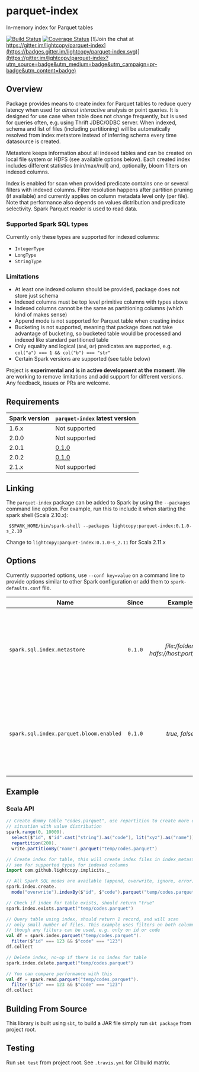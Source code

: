 # parquet-index
In-memory index for Parquet tables

[![Build Status](https://travis-ci.org/lightcopy/parquet-index.svg?branch=master)](https://travis-ci.org/lightcopy/parquet-index)
[![Coverage Status](https://coveralls.io/repos/github/lightcopy/parquet-index/badge.svg?branch=master)](https://coveralls.io/github/lightcopy/parquet-index?branch=master)
[![Join the chat at https://gitter.im/lightcopy/parquet-index](https://badges.gitter.im/lightcopy/parquet-index.svg)](https://gitter.im/lightcopy/parquet-index?utm_source=badge&utm_medium=badge&utm_campaign=pr-badge&utm_content=badge)

## Overview
Package provides means to create index for Parquet tables to reduce query latency when used for
_almost interactive_ analysis or point queries. It is designed for use case when table does not
change frequently, but is used for queries often, e.g. using Thrift JDBC/ODBC server. When indexed,
schema and list of files (including partitioning) will be automatically resolved from index
metastore instead of inferring schema every time datasource is created.

Metastore keeps information about all indexed tables and can be created on local file system or HDFS
(see available options below). Each created index includes different statistics (min/max/null) and,
optionally, bloom filters on indexed columns.

Index is enabled for scan when provided predicate contains one or several filters with indexed
columns. Filter resolution happens after partition pruning (if available) and currently applies on
column metadata level only (per file). Note that performance also depends on values distribution and
predicate selectivity. Spark Parquet reader is used to read data.

### Supported Spark SQL types
Currently only these types are supported for indexed columns:
- `IntegerType`
- `LongType`
- `StringType`

### Limitations
- At least one indexed column should be provided, package does not store just schema
- Indexed columns must be top level primitive columns with types above
- Indexed columns cannot be the same as partitioning columns (which kind of makes sense)
- Append mode is not supported for Parquet table when creating index
- Bucketing is not supported, meaning that package does not take advantage of bucketing, so
bucketed table would be processed and indexed like standard partitioned table
- Only equality and logical (`And`, `Or`) predicates are supported, e.g. `col("a") === 1 && col("b") === "str"`
- Certain Spark versions are supported (see table below)

Project is **experimental and is in active development at the moment**. We are working to remove
limitations and add support for different versions. Any feedback, issues or PRs are welcome.

## Requirements
| Spark version | `parquet-index` latest version |
|---------------|--------------------------------|
| 1.6.x | Not supported |
| 2.0.0 | Not supported |
| 2.0.1 | [0.1.0](http://spark-packages.org/package/lightcopy/parquet-index) |
| 2.0.2 | [0.1.0](http://spark-packages.org/package/lightcopy/parquet-index) |
| 2.1.x | Not supported |

## Linking
The `parquet-index` package can be added to Spark by using the `--packages` command line option.
For example, run this to include it when starting the spark shell (Scala 2.10.x):
```shell
 $SPARK_HOME/bin/spark-shell --packages lightcopy:parquet-index:0.1.0-s_2.10
```
Change to `lightcopy:parquet-index:0.1.0-s_2.11` for Scala 2.11.x

## Options
Currently supported options, use `--conf key=value` on a command line to provide options similar to
other Spark configuration or add them to `spark-defaults.conf` file.

| Name | Since | Example | Description |
|------|:-----:|:-------:|-------------|
| `spark.sql.index.metastore` | `0.1.0` | _file:/folder, hdfs://host:port/folder_ | Index metastore location, by default uses current working directory; created if does not exist
| `spark.sql.index.parquet.bloom.enabled` | `0.1.0` | _true, false_ | When set to true, writes bloom filters for indexed columns when creating table index; by default is `false`

## Example

### Scala API
```scala
// Create dummy table "codes.parquet", use repartition to create more or less generic
// situation with value distribution
spark.range(0, 10000).
  select($"id", $"id".cast("string").as("code"), lit("xyz").as("name")).
  repartition(200).
  write.partitionBy("name").parquet("temp/codes.parquet")

// Create index for table, this will create index files in index_metastore
// see for supported types for indexed columns
import com.github.lightcopy.implicits._

// All Spark SQL modes are available (append, overwrite, ignore, error)
spark.index.create.
  mode("overwrite").indexBy($"id", $"code").parquet("temp/codes.parquet")

// Check if index for table exists, should return "true"
spark.index.exists.parquet("temp/codes.parquet")

// Query table using index, should return 1 record, and will scan
// only small number of files. This example uses filters on both columns,
// though any filters can be used, e.g. only on id or code
val df = spark.index.parquet("temp/codes.parquet").
  filter($"id" === 123 && $"code" === "123")
df.collect

// Delete index, no-op if there is no index for table
spark.index.delete.parquet("temp/codes.parquet")

// You can compare performance with this
val df = spark.read.parquet("temp/codes.parquet").
  filter($"id" === 123 && $"code" === "123")
df.collect
```

## Building From Source
This library is built using `sbt`, to build a JAR file simply run `sbt package` from project root.

## Testing
Run `sbt test` from project root. See `.travis.yml` for CI build matrix.
